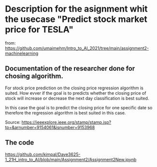 # Description for the asignment whit the usecase "Predict stock market price for TESLA"
from: https://github.com/umaimehm/Intro_to_AI_2021/tree/main/assignment2-machinelearning


## Documentation of the researcher done for chosing algorithm.
For stock price prediction on the closing price regression algorithm is suited. 
How evver if the goal is to predicts whether the closing price of stock will increase or decrease the next day classification is best suited.

In this case the goal is to predict the closing price for one specific date so therefore the regression algorithm is best suited in this case.

Source: https://ieeexplore.ieee.org/stamp/stamp.jsp?tp=&arnumber=9154061&isnumber=9153968

## The code
https://github.com/kimpal/Dave3625-1_21H_intro_to_AI/blob/main/Assignment2/Assignment2New.ipynb
